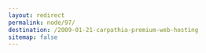 ```yaml
---
layout: redirect
permalink: node/97/
destination: /2009-01-21-carpathia-premium-web-hosting
sitemap: false
---
```

